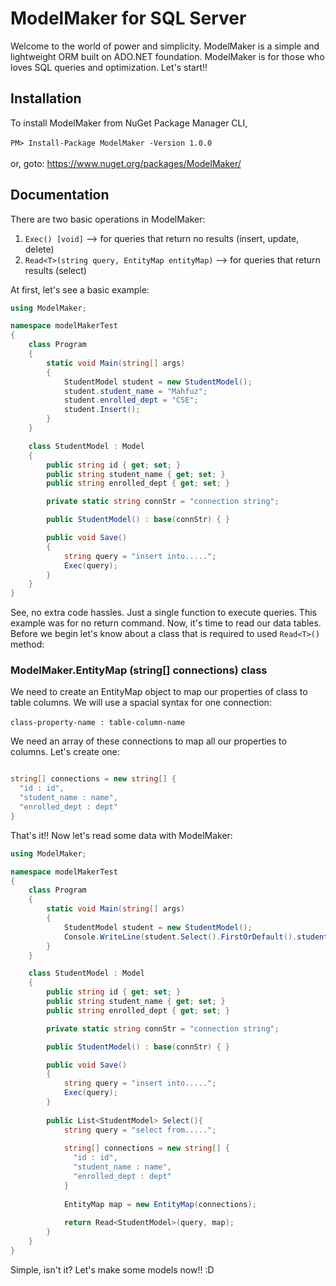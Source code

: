# ModelMaker for SQL Server
Welcome to the world of power and simplicity. ModelMaker is a simple and lightweight ORM built on ADO.NET foundation. ModelMaker is for those who loves SQL queries and optimization. Let's start!!


## Installation
To install ModelMaker from NuGet Package Manager CLI, <br><br>
``PM> Install-Package ModelMaker -Version 1.0.0`` <br><br>
or, goto: https://www.nuget.org/packages/ModelMaker/


## Documentation
There are two basic operations in ModelMaker:
1. ``Exec() [void]`` --> for queries that return no results (insert, update, delete)
2. ``Read<T>(string query, EntityMap entityMap)`` --> for queries that return results (select)


At first, let's see a basic example:

``` c#
using ModelMaker;

namespace modelMakerTest
{
    class Program
    {
        static void Main(string[] args)
        {
            StudentModel student = new StudentModel();
            student.student_name = "Mahfuz";
            student.enrolled_dept = "CSE";
            student.Insert();
        }
    }

    class StudentModel : Model
    {
        public string id { get; set; }
        public string student_name { get; set; }
        public string enrolled_dept { get; set; }

        private static string connStr = "connection string";   

        public StudentModel() : base(connStr) { }

        public void Save()
        {
            string query = "insert into.....";
            Exec(query);
        }
    }
}
```

See, no extra code hassles. Just a single function to execute queries. This example was for no return command. Now, it's time to read our data tables. Before we begin let's know about a class that is required to used ``Read<T>()`` method:

### ModelMaker.EntityMap (string[] connections) class
We need to create an EntityMap object to map our properties of class to table columns. We will use a spacial syntax for one connection: <br> <br>
```class-property-name : table-column-name```

We need an array of these connections to map all our properties to columns. Let's create one:

``` c#

string[] connections = new string[] {
  "id : id",
  "student_name : name",
  "enrolled_dept : dept"
}

```

That's it!! Now let's read some data with ModelMaker:

``` c#
using ModelMaker;

namespace modelMakerTest
{
    class Program
    {
        static void Main(string[] args)
        {
            StudentModel student = new StudentModel();
            Console.WriteLine(student.Select().FirstOrDefault().student_name);           
        }
    }

    class StudentModel : Model
    {
        public string id { get; set; }
        public string student_name { get; set; }
        public string enrolled_dept { get; set; }

        private static string connStr = "connection string";   

        public StudentModel() : base(connStr) { }

        public void Save()
        {
            string query = "insert into.....";
            Exec(query);
        }
        
        public List<StudentModel> Select(){
            string query = "select from.....";
            
            string[] connections = new string[] {
              "id : id",
              "student_name : name",
              "enrolled_dept : dept"
            }
            
            EntityMap map = new EntityMap(connections);
            
            return Read<StudentModel>(query, map);
        }
    }
}
```

Simple, isn't it? Let's make some models now!! :D
